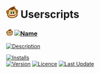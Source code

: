 # <a href="https://github.com/search?q=user%3AMXRC-XX+userscript"><img src="icons/greasemonkey.svg" width="32"/></a> Userscripts

### <a href="../../../YouTube-MP3-Download-Button-Converto.io-Userscript"><img src="icons/greasemonkey.svg" width="18"/></a>	[![Name](https://img.shields.io/badge/dynamic/json?style=flat-square&color=black&label=&query=name&url=https://api.greasyfork.org/de/scripts/524865-serienstream-aniworld-priority-hoster.json&cacheSeconds=5)](#)<br>
[![Description](https://img.shields.io/badge/dynamic/json??style=flat-square&color=black&label=&query=description&url=https://api.greasyfork.org/de/scripts/524865-serienstream-aniworld-priority-hoster.json&cacheSeconds=5)](#)

[![Installs](https://img.shields.io/badge/dynamic/json?style=flat-square&color=important&label=Installs&query=total_installs&url=https://api.greasyfork.org/de/scripts/524865-serienstream-aniworld-priority-hoster.json&cacheSeconds=5)](https://greasyfork.org/de/scripts/524865)<br>
[![Version](https://img.shields.io/badge/dynamic/json?style=flat-square&color=informational&label=Version&query=version&url=https://api.greasyfork.org/de/scripts/524865-serienstream-aniworld-priority-hoster.json&cacheSeconds=5)](#)
[![Licence](https://img.shields.io/badge/dynamic/json?style=flat-square&color=informational&label=Licence&query=license&url=https://api.greasyfork.org/de/scripts/524865-serienstream-aniworld-priority-hoster.json&cacheSeconds=5)](#)
[![Last Update](https://img.shields.io/badge/dynamic/json?style=flat-square&color=informational&label=Last%20Update&query=code_updated_at&url=https://api.greasyfork.org/de/scripts/524865-serienstream-aniworld-priority-hoster.json&cacheSeconds=5)](#)
